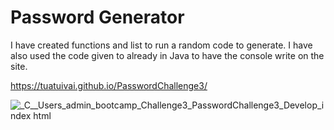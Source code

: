 # Password Generator 
I have created functions and list to run a random code to generate.
I have also used the code given to already in Java to have the console write on the site.


https://tuatuivai.github.io/PasswordChallenge3/

![_C__Users_admin_bootcamp_Challenge3_PasswordChallenge3_Develop_index html](https://user-images.githubusercontent.com/110849412/198922555-26b840ea-b45f-46ba-ad36-5caefd441412.png)

